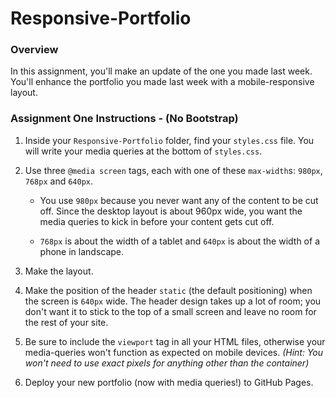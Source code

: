 # Responsive-Portfolio

### Overview

In this assignment, you'll make an update of the one you made last week. You'll enhance the portfolio you made last week with a mobile-responsive layout.

### Assignment One Instructions - (No Bootstrap)

1. Inside your `Responsive-Portfolio` folder, find your `styles.css` file. You will write your media queries at the bottom of `styles.css`.

2. Use three `@media screen` tags, each with one of these `max-width`s: `980px`, `768px` and `640px`.

   * You use `980px` because you never want any of the content to be cut off. Since the desktop layout is about 960px wide, you want the media queries to kick in before your content gets cut off.

   * `768px` is about the width of a tablet and `640px` is about the width of a phone in landscape.

3. Make the layout.

4. Make the position of the header `static` (the default positioning) when the screen is `640px` wide. The header design takes up a lot of room; you don't want it to stick to the top of a small screen and leave no room for the rest of your site.

5. Be sure to include the `viewport` tag in all your HTML files, otherwise your media-queries won't function as expected on mobile devices. _(Hint: You won't need to use exact pixels for anything other than the container)_

6. Deploy your new portfolio (now with media queries!) to GitHub Pages.

